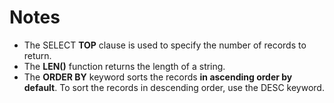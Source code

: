 # Notes

- The SELECT **TOP** clause is used to specify the number of records to return.
- The **LEN()** function returns the length of a string.
- The **ORDER BY** keyword sorts the records **in ascending order by default**. To sort the records in descending order, use the DESC keyword.
